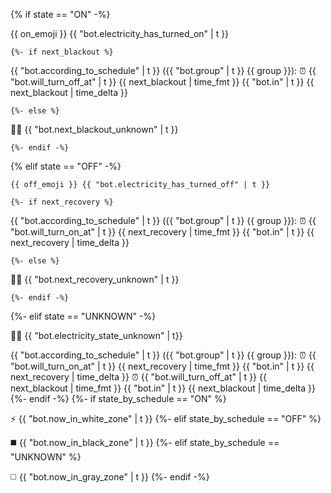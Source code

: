 {% if state == "ON" -%}

{{ on_emoji }} {{ "bot.electricity_has_turned_on" | t }}

    {%- if next_blackout %}


{{ "bot.according_to_schedule" | t }} \({{ "bot.group" | t }} {{ group }}\):
⏰ {{ "bot.will_turn_off_at" | t }} {{ next_blackout | time_fmt }} {{ "bot.in" | t }} {{ next_blackout | time_delta }}

    {%- else %}

🤷‍♂️ {{ "bot.next_blackout_unknown" | t }}

    {%- endif -%}

{% elif state == "OFF" -%}

    {{ off_emoji }} {{ "bot.electricity_has_turned_off" | t }}

    {%- if next_recovery %}


{{ "bot.according_to_schedule" | t }} \({{ "bot.group" | t }} {{ group }}\):
⏰ {{ "bot.will_turn_on_at" | t }} {{ next_recovery | time_fmt }} {{ "bot.in" | t }} {{ next_recovery | time_delta }}

    {%- else %}

🤷‍♂️ {{ "bot.next_recovery_unknown" | t }}

    {%- endif -%}
{%- elif state == "UNKNOWN" -%}

🤷‍♂️ {{ "bot.electricity_state_unknown" | t}}

{{ "bot.according_to_schedule" | t }} \({{ "bot.group" | t }} {{ group }}\):
⏰ {{ "bot.will_turn_on_at" | t }} {{ next_recovery | time_fmt }} {{ "bot.in" | t }} {{ next_recovery | time_delta }}
⏰ {{ "bot.will_turn_off_at" | t }} {{ next_blackout | time_fmt }} {{ "bot.in" | t }} {{ next_blackout | time_delta }}
{%- endif -%}
{%- if state_by_schedule == "ON" %}


⚡️ {{ "bot.now_in_white_zone" | t }}
{%- elif state_by_schedule == "OFF" %}


◼️ {{ "bot.now_in_black_zone" | t }}
{%- elif state_by_schedule == "UNKNOWN" %}


◻️ {{ "bot.now_in_gray_zone" | t }}
{%- endif -%}